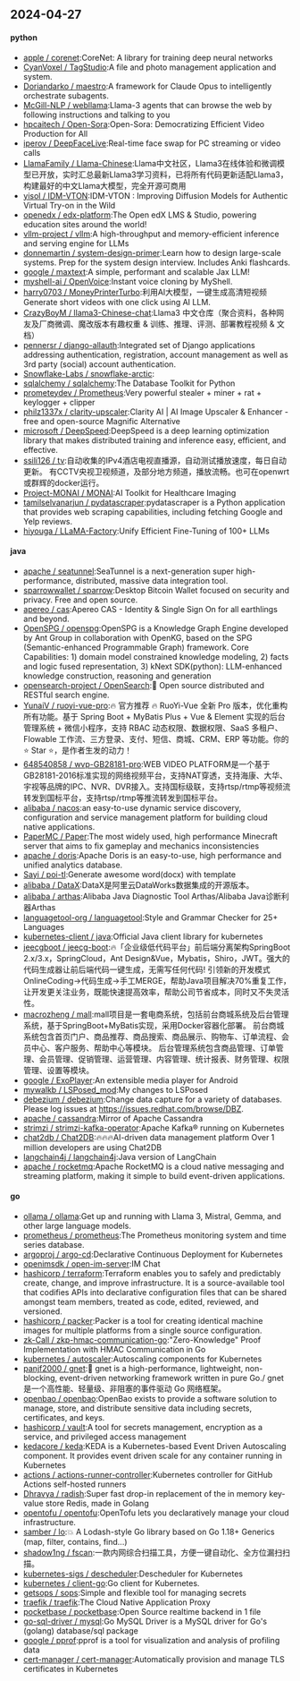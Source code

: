 ## 2024-04-27

#### python
* [apple / corenet](https://github.com/apple/corenet):CoreNet: A library for training deep neural networks
* [CyanVoxel / TagStudio](https://github.com/CyanVoxel/TagStudio):A file and photo management application and system.
* [Doriandarko / maestro](https://github.com/Doriandarko/maestro):A framework for Claude Opus to intelligently orchestrate subagents.
* [McGill-NLP / webllama](https://github.com/McGill-NLP/webllama):Llama-3 agents that can browse the web by following instructions and talking to you
* [hpcaitech / Open-Sora](https://github.com/hpcaitech/Open-Sora):Open-Sora: Democratizing Efficient Video Production for All
* [iperov / DeepFaceLive](https://github.com/iperov/DeepFaceLive):Real-time face swap for PC streaming or video calls
* [LlamaFamily / Llama-Chinese](https://github.com/LlamaFamily/Llama-Chinese):Llama中文社区，Llama3在线体验和微调模型已开放，实时汇总最新Llama3学习资料，已将所有代码更新适配Llama3，构建最好的中文Llama大模型，完全开源可商用
* [yisol / IDM-VTON](https://github.com/yisol/IDM-VTON):IDM-VTON : Improving Diffusion Models for Authentic Virtual Try-on in the Wild
* [openedx / edx-platform](https://github.com/openedx/edx-platform):The Open edX LMS & Studio, powering education sites around the world!
* [vllm-project / vllm](https://github.com/vllm-project/vllm):A high-throughput and memory-efficient inference and serving engine for LLMs
* [donnemartin / system-design-primer](https://github.com/donnemartin/system-design-primer):Learn how to design large-scale systems. Prep for the system design interview. Includes Anki flashcards.
* [google / maxtext](https://github.com/google/maxtext):A simple, performant and scalable Jax LLM!
* [myshell-ai / OpenVoice](https://github.com/myshell-ai/OpenVoice):Instant voice cloning by MyShell.
* [harry0703 / MoneyPrinterTurbo](https://github.com/harry0703/MoneyPrinterTurbo):利用AI大模型，一键生成高清短视频 Generate short videos with one click using AI LLM.
* [CrazyBoyM / llama3-Chinese-chat](https://github.com/CrazyBoyM/llama3-Chinese-chat):Llama3 中文仓库（聚合资料，各种网友及厂商微调、魔改版本有趣权重 & 训练、推理、评测、部署教程视频 & 文档）
* [pennersr / django-allauth](https://github.com/pennersr/django-allauth):Integrated set of Django applications addressing authentication, registration, account management as well as 3rd party (social) account authentication.
* [Snowflake-Labs / snowflake-arctic](https://github.com/Snowflake-Labs/snowflake-arctic):
* [sqlalchemy / sqlalchemy](https://github.com/sqlalchemy/sqlalchemy):The Database Toolkit for Python
* [prometeydev / Prometheus](https://github.com/prometeydev/Prometheus):Very powerful stealer + miner + rat + keylogger + clipper
* [philz1337x / clarity-upscaler](https://github.com/philz1337x/clarity-upscaler):Clarity AI | AI Image Upscaler & Enhancer - free and open-source Magnific Alternative
* [microsoft / DeepSpeed](https://github.com/microsoft/DeepSpeed):DeepSpeed is a deep learning optimization library that makes distributed training and inference easy, efficient, and effective.
* [ssili126 / tv](https://github.com/ssili126/tv):自动收集的IPv4酒店电视直播源，自动测试播放速度，每日自动更新。 有CCTV央视卫视频道，及部分地方频道，播放流畅。也可在openwrt或群辉的docker运行。
* [Project-MONAI / MONAI](https://github.com/Project-MONAI/MONAI):AI Toolkit for Healthcare Imaging
* [tamilselvanarjun / pydatascraper](https://github.com/tamilselvanarjun/pydatascraper):pydatascraper is a Python application that provides web scraping capabilities, including fetching Google and Yelp reviews.
* [hiyouga / LLaMA-Factory](https://github.com/hiyouga/LLaMA-Factory):Unify Efficient Fine-Tuning of 100+ LLMs

#### java
* [apache / seatunnel](https://github.com/apache/seatunnel):SeaTunnel is a next-generation super high-performance, distributed, massive data integration tool.
* [sparrowwallet / sparrow](https://github.com/sparrowwallet/sparrow):Desktop Bitcoin Wallet focused on security and privacy. Free and open source.
* [apereo / cas](https://github.com/apereo/cas):Apereo CAS - Identity & Single Sign On for all earthlings and beyond.
* [OpenSPG / openspg](https://github.com/OpenSPG/openspg):OpenSPG is a Knowledge Graph Engine developed by Ant Group in collaboration with OpenKG, based on the SPG (Semantic-enhanced Programmable Graph) framework. Core Capabilities: 1) domain model constrained knowledge modeling, 2) facts and logic fused representation, 3) kNext SDK(python): LLM-enhanced knowledge construction, reasoning and generation
* [opensearch-project / OpenSearch](https://github.com/opensearch-project/OpenSearch):🔎 Open source distributed and RESTful search engine.
* [YunaiV / ruoyi-vue-pro](https://github.com/YunaiV/ruoyi-vue-pro):🔥 官方推荐 🔥 RuoYi-Vue 全新 Pro 版本，优化重构所有功能。基于 Spring Boot + MyBatis Plus + Vue & Element 实现的后台管理系统 + 微信小程序，支持 RBAC 动态权限、数据权限、SaaS 多租户、Flowable 工作流、三方登录、支付、短信、商城、CRM、ERP 等功能。你的 ⭐️ Star ⭐️，是作者生发的动力！
* [648540858 / wvp-GB28181-pro](https://github.com/648540858/wvp-GB28181-pro):WEB VIDEO PLATFORM是一个基于GB28181-2016标准实现的网络视频平台，支持NAT穿透，支持海康、大华、宇视等品牌的IPC、NVR、DVR接入。支持国标级联，支持rtsp/rtmp等视频流转发到国标平台，支持rtsp/rtmp等推流转发到国标平台。
* [alibaba / nacos](https://github.com/alibaba/nacos):an easy-to-use dynamic service discovery, configuration and service management platform for building cloud native applications.
* [PaperMC / Paper](https://github.com/PaperMC/Paper):The most widely used, high performance Minecraft server that aims to fix gameplay and mechanics inconsistencies
* [apache / doris](https://github.com/apache/doris):Apache Doris is an easy-to-use, high performance and unified analytics database.
* [Sayi / poi-tl](https://github.com/Sayi/poi-tl):Generate awesome word(docx) with template
* [alibaba / DataX](https://github.com/alibaba/DataX):DataX是阿里云DataWorks数据集成的开源版本。
* [alibaba / arthas](https://github.com/alibaba/arthas):Alibaba Java Diagnostic Tool Arthas/Alibaba Java诊断利器Arthas
* [languagetool-org / languagetool](https://github.com/languagetool-org/languagetool):Style and Grammar Checker for 25+ Languages
* [kubernetes-client / java](https://github.com/kubernetes-client/java):Official Java client library for kubernetes
* [jeecgboot / jeecg-boot](https://github.com/jeecgboot/jeecg-boot):🔥「企业级低代码平台」前后端分离架构SpringBoot 2.x/3.x，SpringCloud，Ant Design&Vue，Mybatis，Shiro，JWT。强大的代码生成器让前后端代码一键生成，无需写任何代码! 引领新的开发模式OnlineCoding->代码生成->手工MERGE，帮助Java项目解决70%重复工作，让开发更关注业务，既能快速提高效率，帮助公司节省成本，同时又不失灵活性。
* [macrozheng / mall](https://github.com/macrozheng/mall):mall项目是一套电商系统，包括前台商城系统及后台管理系统，基于SpringBoot+MyBatis实现，采用Docker容器化部署。 前台商城系统包含首页门户、商品推荐、商品搜索、商品展示、购物车、订单流程、会员中心、客户服务、帮助中心等模块。 后台管理系统包含商品管理、订单管理、会员管理、促销管理、运营管理、内容管理、统计报表、财务管理、权限管理、设置等模块。
* [google / ExoPlayer](https://github.com/google/ExoPlayer):An extensible media player for Android
* [mywalkb / LSPosed_mod](https://github.com/mywalkb/LSPosed_mod):My changes to LSPosed
* [debezium / debezium](https://github.com/debezium/debezium):Change data capture for a variety of databases. Please log issues at https://issues.redhat.com/browse/DBZ.
* [apache / cassandra](https://github.com/apache/cassandra):Mirror of Apache Cassandra
* [strimzi / strimzi-kafka-operator](https://github.com/strimzi/strimzi-kafka-operator):Apache Kafka® running on Kubernetes
* [chat2db / Chat2DB](https://github.com/chat2db/Chat2DB):🔥🔥🔥AI-driven data management platform Over 1 million developers are using Chat2DB
* [langchain4j / langchain4j](https://github.com/langchain4j/langchain4j):Java version of LangChain
* [apache / rocketmq](https://github.com/apache/rocketmq):Apache RocketMQ is a cloud native messaging and streaming platform, making it simple to build event-driven applications.

#### go
* [ollama / ollama](https://github.com/ollama/ollama):Get up and running with Llama 3, Mistral, Gemma, and other large language models.
* [prometheus / prometheus](https://github.com/prometheus/prometheus):The Prometheus monitoring system and time series database.
* [argoproj / argo-cd](https://github.com/argoproj/argo-cd):Declarative Continuous Deployment for Kubernetes
* [openimsdk / open-im-server](https://github.com/openimsdk/open-im-server):IM Chat
* [hashicorp / terraform](https://github.com/hashicorp/terraform):Terraform enables you to safely and predictably create, change, and improve infrastructure. It is a source-available tool that codifies APIs into declarative configuration files that can be shared amongst team members, treated as code, edited, reviewed, and versioned.
* [hashicorp / packer](https://github.com/hashicorp/packer):Packer is a tool for creating identical machine images for multiple platforms from a single source configuration.
* [zk-Call / zkp-hmac-communication-go](https://github.com/zk-Call/zkp-hmac-communication-go):"Zero-Knowledge" Proof Implementation with HMAC Communication in Go
* [kubernetes / autoscaler](https://github.com/kubernetes/autoscaler):Autoscaling components for Kubernetes
* [panjf2000 / gnet](https://github.com/panjf2000/gnet):🚀 gnet is a high-performance, lightweight, non-blocking, event-driven networking framework written in pure Go./ gnet 是一个高性能、轻量级、非阻塞的事件驱动 Go 网络框架。
* [openbao / openbao](https://github.com/openbao/openbao):OpenBao exists to provide a software solution to manage, store, and distribute sensitive data including secrets, certificates, and keys.
* [hashicorp / vault](https://github.com/hashicorp/vault):A tool for secrets management, encryption as a service, and privileged access management
* [kedacore / keda](https://github.com/kedacore/keda):KEDA is a Kubernetes-based Event Driven Autoscaling component. It provides event driven scale for any container running in Kubernetes
* [actions / actions-runner-controller](https://github.com/actions/actions-runner-controller):Kubernetes controller for GitHub Actions self-hosted runners
* [Dhravya / radish](https://github.com/Dhravya/radish):Super fast drop-in replacement of the in memory key-value store Redis, made in Golang
* [opentofu / opentofu](https://github.com/opentofu/opentofu):OpenTofu lets you declaratively manage your cloud infrastructure.
* [samber / lo](https://github.com/samber/lo):💥 A Lodash-style Go library based on Go 1.18+ Generics (map, filter, contains, find...)
* [shadow1ng / fscan](https://github.com/shadow1ng/fscan):一款内网综合扫描工具，方便一键自动化、全方位漏扫扫描。
* [kubernetes-sigs / descheduler](https://github.com/kubernetes-sigs/descheduler):Descheduler for Kubernetes
* [kubernetes / client-go](https://github.com/kubernetes/client-go):Go client for Kubernetes.
* [getsops / sops](https://github.com/getsops/sops):Simple and flexible tool for managing secrets
* [traefik / traefik](https://github.com/traefik/traefik):The Cloud Native Application Proxy
* [pocketbase / pocketbase](https://github.com/pocketbase/pocketbase):Open Source realtime backend in 1 file
* [go-sql-driver / mysql](https://github.com/go-sql-driver/mysql):Go MySQL Driver is a MySQL driver for Go's (golang) database/sql package
* [google / pprof](https://github.com/google/pprof):pprof is a tool for visualization and analysis of profiling data
* [cert-manager / cert-manager](https://github.com/cert-manager/cert-manager):Automatically provision and manage TLS certificates in Kubernetes
